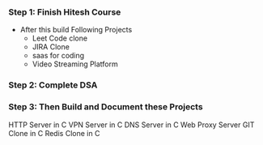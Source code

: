 ### Step 1: Finish Hitesh Course
- After this build Following Projects
  - Leet Code clone
  - JIRA Clone
  - saas for coding
  - Video Streaming Platform
### Step 2: Complete DSA
### Step 3: Then Build and Document these Projects 
HTTP Server in C
VPN Server in C
DNS Server in C
Web Proxy Server
GIT Clone in C
Redis Clone in C